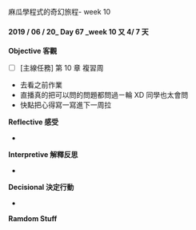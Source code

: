 麻瓜學程式的奇幻旅程- week 10
#### 2019 / 06 / 20_ Day 67 _week 10 又 4/ 7 天

**Objective 客觀**

- [ ] [主線任務] 第 10 章 複習周
- 去看之前作業
- 直播真的把可以問的問題都問過ㄧ輪 XD  同學也太會問
- 快點把心得寫一寫進下一周拉


**Reflective 感受**

- 

**Interpretive 解釋反思**

- 

**Decisional 決定行動**

- 

**Ramdom Stuff**

